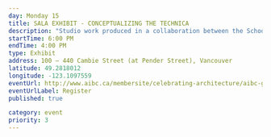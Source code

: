 ```yaml
---
day: Monday 15
title: SALA EXHIBIT - CONCEPTUALIZING THE TECHNICA
description: "Studio work produced in a collaboration between the School of Architecture and Landscape Architecture and the UBC First Nations House of Learning. Projects explore the concept of “Research Centre” development in one of four institutional variants: centre, museum, archive, or memorial. Runs to September 19. "
startTime: 6:00 PM
endTime: 4:00 PM
type: Exhibit
address: 100 – 440 Cambie Street (at Pender Street), Vancouver
latitude: 49.2818012
longitude: -123.1097559
eventUrl: http://www.aibc.ca/membersite/celebrating-architecture/aibc-gallery/
eventUrlLabel: Register
published: true

category: event
priority: 3
---
```


